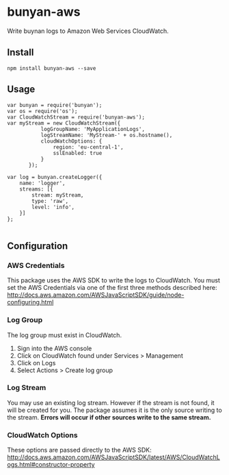 # bunyan-aws
Write buynan logs to Amazon Web Services CloudWatch.

## Install
`npm install bunyan-aws --save`

## Usage
````
var bunyan = require('bunyan');
var os = require('os');
var CloudWatchStream = require('bunyan-aws');
var myStream = new CloudWatchStream({
           logGroupName: 'MyApplicationLogs',
           logStreamName: 'MyStream-' + os.hostname(),
           cloudWatchOptions: {
               region: 'eu-central-1',
               sslEnabled: true
           }
       });
       
var log = bunyan.createLogger({
    name: 'logger',
    streams: [{
        stream: myStream,
        type: 'raw',
        level: 'info',
    }]
};       
       
````

## Configuration

### AWS Credentials
This package uses the AWS SDK to write the logs to CloudWatch. You must
set the AWS Credentials via one of the first three methods described here:
http://docs.aws.amazon.com/AWSJavaScriptSDK/guide/node-configuring.html

### Log Group
The log group must exist in CloudWatch.

1. Sign into the AWS console
2. Click on CloudWatch found under Services > Management
3. Click on Logs
4. Select Actions > Create log group

### Log Stream
You may use an existing log stream. However if the stream is not found,
it will be created for you. The package assumes it is the only source
writing to the stream. **Errors will occur if other sources write to the
same stream.**

### CloudWatch Options
These options are passed directly to the AWS SDK:
http://docs.aws.amazon.com/AWSJavaScriptSDK/latest/AWS/CloudWatchLogs.html#constructor-property
